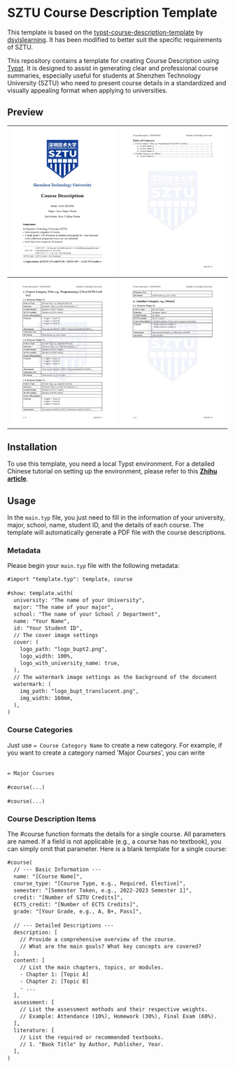 # SZTU Course Description Template

This template is based on the [typst-course-description-template](https://github.com/dsyislearning/typst-course-description-template) by [dsyislearning](https://github.com/dsyislearning). It has been modified to better suit the specific requirements of SZTU.

This repository contains a template for creating Course Description using [Typst](https://typst.app/). It is designed to assist in generating clear and professional course summaries, especially useful for students at Shenzhen Technology University (SZTU) who need to present course details in a standardized and visually appealing format when applying to universities.

## Preview

| ![main_page-0001](./assets/course_description-1.jpg) | ![main_page-0002](./assets/course_description-2.jpg) |
| ---------------------------------------------- | ---------------------------------------------- |
| ![main_page-0003](./assets/course_description-3.jpg) | ![main_page-0004](./assets/course_description-4.jpg) |

## Installation

To use this template, you need a local Typst environment. For a detailed Chinese tutorial on setting up the environment, please refer to this **[Zhihu article](https://zhuanlan.zhihu.com/p/644816041)**.

## Usage

In the `main.typ` file, you just need to fill in the information of your university, major, school, name, student ID, and the details of each course. The template will automatically generate a PDF file with the course descriptions.

### Metadata

Please begin your `main.typ` file with the following metadata:

```typst
#import "template.typ": template, course

#show: template.with(
  university: "The name of your University",
  major: "The name of your major",
  school: "The name of your School / Department",
  name: "Your Name",
  id: "Your Student ID",
  // The cover image settings
  cover: (
    logo_path: "logo_bupt2.png",
    logo_width: 100%,
    logo_with_university_name: true,
  ),
  // The watermark image settings as the background of the document
  watermark: (
    img_path: "logo_bupt_translucent.png",
    img_width: 160mm,
  ),
)
```

### Course Categories

Just use `= Course Category Name` to create a new category. For example, if you want to create a category named 'Major Courses', you can write

```typst

= Major Courses

#course(...)

#course(...)

```

### Course Description Items

The #course function formats the details for a single course. All parameters are named. If a field is not applicable (e.g., a course has no textbook), you can simply omit that parameter.
Here is a blank template for a single course:

```typst
#course(
  // --- Basic Information ---
  name: "[Course Name]",
  course_type: "[Course Type, e.g., Required, Elective]",
  semester: "[Semester Taken, e.g., 2022-2023 Semester 1]",
  credit: "[Number of SZTU Credits]",
  ECTS_credit: "[Number of ECTS Credits]",
  grade: "[Your Grade, e.g., A, B+, Pass]",
  
  // --- Detailed Descriptions ---
  description: [
    // Provide a comprehensive overview of the course.
    // What are the main goals? What key concepts are covered?
  ],
  content: [
    // List the main chapters, topics, or modules.
    - Chapter 1: [Topic A]
    - Chapter 2: [Topic B]
    - ...
  ],
  assessment: [
    // List the assessment methods and their respective weights.
    // Example: Attendance (10%), Homework (30%), Final Exam (60%).
  ],
  literature: [
    // List the required or recommended textbooks.
    // 1. "Book Title" by Author, Publisher, Year.
  ],
)

```
